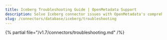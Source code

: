 ```yaml
---
title: Iceberg Troubleshooting Guide | OpenMetadata Support
description: Solve Iceberg connector issues with OpenMetadata's comprehensive troubleshooting guide. Fix common database integration problems and errors quickly.
slug: /connectors/database/iceberg/troubleshooting
---
```


{% partial file="/v1.7/connectors/troubleshooting.md" /%}
